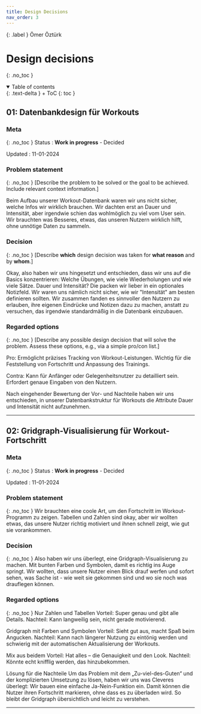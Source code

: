 ```yaml
---
title: Design Decisions
nav_order: 3
---
```


{: .label }
Ömer Öztürk

# Design decisions
{: .no_toc }

<details open markdown="block">
{: .text-delta }
<summary>Table of contents</summary>
+ ToC
{: toc }
</details>

## 01: Datenbankdesign für Workouts

### Meta
{: .no_toc }
Status
: **Work in progress** - Decided 

Updated
: 11-01-2024

### Problem statement
{: .no_toc }
[Describe the problem to be solved or the goal to be achieved. Include relevant context information.]

Beim Aufbau unserer Workout-Datenbank waren wir uns nicht sicher, welche Infos wir wirklich brauchen. Wir dachten erst an Dauer und Intensität, aber irgendwie schien das wohlmöglich zu viel vom User sein. Wir brauchten was Besseres, etwas, das unseren Nutzern wirklich hilft, ohne unnötige Daten zu sammeln.


### Decision
{: .no_toc }
[Describe **which** design decision was taken for **what reason** and by **whom**.]

Okay, also haben wir uns hingesetzt und entschieden, dass wir uns auf die Basics konzentrieren: Welche Übungen, wie viele Wiederholungen und wie viele Sätze. Dauer und Intensität? Die packen wir lieber in ein optionales Notizfeld. Wir waren uns nämlich nicht sicher, wie wir "Intensität" am besten definieren sollten. Wir zusammen fanden es sinnvoller den Nutzern zu erlauben, ihre eigenen Eindrücke und Notizen dazu zu machen, anstatt zu versuchen, das irgendwie standardmäßig in die Datenbank einzubauen.

### Regarded options
{: .no_toc }
[Describe any possible design decision that will solve the problem. Assess these options, e.g., via a simple pro/con list.]

Pro:
Ermöglicht präzises Tracking von Workout-Leistungen.
Wichtig für die Feststellung von Fortschritt und Anpassung des Trainings.

Contra:
Kann für Anfänger oder Gelegenheitsnutzer zu detailliert sein.
Erfordert genaue Eingaben von den Nutzern.

Nach eingehender Bewertung der Vor- und Nachteile haben wir uns entschieden, in unserer Datenbankstruktur für Workouts die Attribute Dauer und Intensität nicht aufzunehmen.

---

## 02: Gridgraph-Visualisierung für Workout-Fortschritt

### Meta
{: .no_toc }
Status
: **Work in progress** - Decided 

Updated
: 11-01-2024

### Problem statement
{: .no_toc }
Wir brauchten eine coole Art, um den Fortschritt im Workout-Programm zu zeigen. Tabellen und Zahlen sind okay, aber wir wollten etwas, das unsere Nutzer richtig motiviert und ihnen schnell zeigt, wie gut sie vorankommen.

### Decision
{: .no_toc }
Also haben wir uns überlegt, eine Gridgraph-Visualisierung zu machen. Mit bunten Farben und Symbolen, damit es richtig ins Auge springt. Wir wollten, dass unsere Nutzer einen Blick drauf werfen und sofort sehen, was Sache ist - wie weit sie gekommen sind und wo sie noch was drauflegen können.


### Regarded options
{: .no_toc }
Nur Zahlen und Tabellen
Vorteil: Super genau und gibt alle Details.
Nachteil: Kann langweilig sein, nicht gerade motivierend.

Gridgraph mit Farben und Symbolen
Vorteil: Sieht gut aus, macht Spaß beim Angucken.
Nachteil: Kann nach längerer Nutzung zu eintönig werden und schwierig mit der automatischen Aktualisierung der Workouts.

Mix aus beidem
Vorteil: Hat alles – die Genauigkeit und den Look.
Nachteil: Könnte echt knifflig werden, das hinzubekommen.


Lösung für die Nachteile
Um das Problem mit dem „Zu-viel-des-Guten“ und der komplizierten Umsetzung zu lösen, haben wir uns was Cleveres überlegt: Wir bauen eine einfache Ja-Nein-Funktion ein. Damit können die Nutzer ihren Fortschritt markieren, ohne dass es zu überladen wird. So bleibt der Gridgraph übersichtlich und leicht zu verstehen.

---